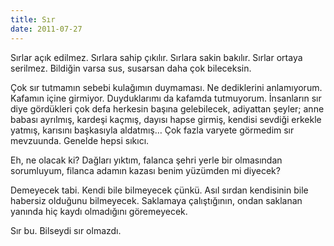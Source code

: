 ```yaml
---
title: Sır
date: 2011-07-27
---
```


Sırlar açık edilmez. Sırlara sahip çıkılır. Sırlara sakin bakılır.
Sırlar ortaya serilmez. Bildiğin varsa sus, susarsan daha çok
bileceksin.

Çok sır tutmamın sebebi kulağımın duymaması. Ne dediklerini anlamıyorum.
Kafamın içine girmiyor. Duyduklarımı da kafamda tutmuyorum. İnsanların
sır diye gördükleri çok defa herkesin başına gelebilecek, adiyattan
şeyler; anne babası ayrılmış, kardeşi kaçmış, dayısı hapse girmiş,
kendisi sevdiği erkekle yatmış, karısını başkasıyla aldatmış… Çok fazla
varyete görmedim sır mevzuunda. Genelde hepsi sıkıcı.

Eh, ne olacak ki? Dağları yıktım, falanca şehri yerle bir olmasından
sorumluyum, filanca adamın kazası benim yüzümden mi diyecek?

Demeyecek tabi. Kendi bile bilmeyecek çünkü. Asıl sırdan kendisinin bile
habersiz olduğunu bilmeyecek. Saklamaya çalıştığının, ondan saklanan
yanında hiç kaydı olmadığını göremeyecek.

Sır bu. Bilseydi sır olmazdı.
